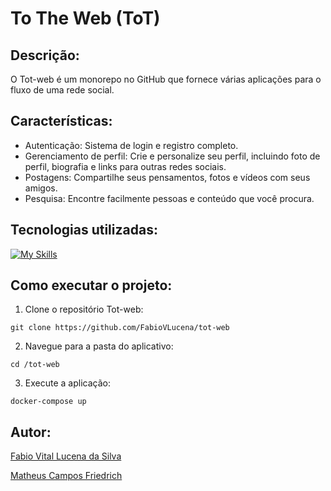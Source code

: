 # To The Web (ToT)

## Descrição:

O Tot-web é um monorepo no GitHub que fornece várias aplicações para o fluxo de uma rede social.

## Características:

* Autenticação: Sistema de login e registro completo.
* Gerenciamento de perfil: Crie e personalize seu perfil, incluindo foto de perfil, biografia e links para outras redes sociais.
* Postagens: Compartilhe seus pensamentos, fotos e vídeos com seus amigos.
* Pesquisa: Encontre facilmente pessoas e conteúdo que você procura.

## Tecnologias utilizadas:
[![My Skills](https://skillicons.dev/icons?i=java,spring,react,rabbitmq,postgres)](https://skillicons.dev)

## Como executar o projeto:

1. Clone o repositório Tot-web:

```
git clone https://github.com/FabioVLucena/tot-web
```

2. Navegue para a pasta do aplicativo:

```
cd /tot-web
```

3. Execute a aplicação:

```
docker-compose up
```

## Autor:

[Fabio Vital Lucena da Silva](https://www.linkedin.com/in/fabio-vital-lucena/)

[Matheus Campos Friedrich](https://www.linkedin.com/in/friedrichmatheus/)

